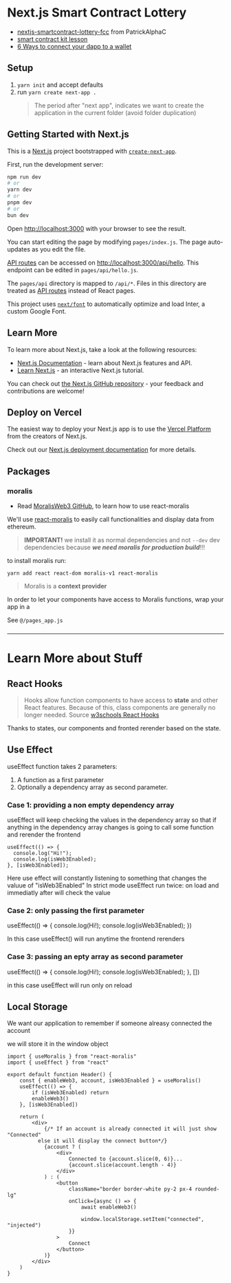 # Next.js Smart Contract Lottery

-   [nextjs-smartcontract-lottery-fcc](https://github.com/PatrickAlphaC/nextjs-smartcontract-lottery-fcc) from PatrickAlphaC
-   [smart contract kit lesson](https://github.com/smartcontractkit/full-blockchain-solidity-course-js?tab=readme-ov-file#lesson-10-nextjs-smart-contract-lottery-full-stack--front-end)
-   [6 Ways to connect your dapp to a wallet](https://www.youtube.com/watch?v=pdsYCkUWrgQ)

## Setup

1. `yarn init` and accept defaults
2. run `yarn create next-app .`
    > The period after "next app", indicates we want to create the application in the current folder (avoid folder duplication)

## Getting Started with Next.js

This is a [Next.js](https://nextjs.org/) project bootstrapped with [`create-next-app`](https://github.com/vercel/next.js/tree/canary/packages/create-next-app).

First, run the development server:

```bash
npm run dev
# or
yarn dev
# or
pnpm dev
# or
bun dev
```

Open [http://localhost:3000](http://localhost:3000) with your browser to see the result.

You can start editing the page by modifying `pages/index.js`. The page auto-updates as you edit the file.

[API routes](https://nextjs.org/docs/api-routes/introduction) can be accessed on [http://localhost:3000/api/hello](http://localhost:3000/api/hello). This endpoint can be edited in `pages/api/hello.js`.

The `pages/api` directory is mapped to `/api/*`. Files in this directory are treated as [API routes](https://nextjs.org/docs/api-routes/introduction) instead of React pages.

This project uses [`next/font`](https://nextjs.org/docs/basic-features/font-optimization) to automatically optimize and load Inter, a custom Google Font.

## Learn More

To learn more about Next.js, take a look at the following resources:

-   [Next.js Documentation](https://nextjs.org/docs) - learn about Next.js features and API.
-   [Learn Next.js](https://nextjs.org/learn) - an interactive Next.js tutorial.

You can check out [the Next.js GitHub repository](https://github.com/vercel/next.js/) - your feedback and contributions are welcome!

## Deploy on Vercel

The easiest way to deploy your Next.js app is to use the [Vercel Platform](https://vercel.com/new?utm_medium=default-template&filter=next.js&utm_source=create-next-app&utm_campaign=create-next-app-readme) from the creators of Next.js.

Check out our [Next.js deployment documentation](https://nextjs.org/docs/deployment) for more details.

## Packages

### moralis

-   Read [MoralisWeb3 GitHub](https://github.com/MoralisWeb3/react-moralis), to learn how to use react-moralis

We'll use [react-moralis](https://www.npmjs.com/package/react-moralis) to easily call functionalities and display data from ethereum.

> **IMPORTANT!** we install it as normal dependencies and not `--dev` dev dependencies because **_we need moralis for production build_**!!!

to install moralis run:

```
yarn add react react-dom moralis-v1 react-moralis
```

> Moralis is a **context provider**

In order to let your components have access to Moralis functions, wrap your app in a <MoralisProvider />

See `@/pages_app.js`

###

---

# Learn More about Stuff

## React Hooks

> Hooks allow function components to have access to **state** and other React features. Because of this, class components are generally no longer needed. Source [w3schools React Hooks](https://www.w3schools.com/react/react_hooks.asp)

Thanks to states, our components and fronted rerender based on the state.

## Use Effect

useEffect function takes 2 parameters:

1. A function as a first parameter
2. Optionally a dependency array as second parameter.

### Case 1: providing a non empty dependency array

useEffect will keep checking the values in the dependency array so that
if anything in the dependency array changes is going to call some function and rerender the frontend

```
useEffect(() => {
  console.log("Hi!");
  console.log(isWeb3Enabled);
}, [isWeb3Enabled]);

```

Here use effect will constantly listening to something that changes the valuue of "isWeb3Enabled"
In strict mode useEffect run twice: on load and immediatly after will check the value

### Case 2: only passing the first parameter

useEffect(() => {
console.log(Hi!);
console.log(isWeb3Enabled);
})

In this case useEffect() will run anytime the frontend rerenders

### Case 3: passing an epty array as second parameter

useEffect(() => {
console.log(Hi!);
console.log(isWeb3Enabled);
}, [])

in this case useEffect will run only on reload

## Local Storage

We want our application to remember if someone alreasy connected the account

we will store it in the window object

```
import { useMoralis } from "react-moralis"
import { useEffect } from "react"

export default function Header() {
    const { enableWeb3, account, isWeb3Enabled } = useMoralis()
    useEffect(() => {
        if (isWeb3Enabled) return
        enableWeb3()
    }, [isWeb3Enabled])

    return (
        <div>
            {/* If an account is already connected it will just show "Connected"
          else it will display the connect button*/}
            {account ? (
                <div>
                    Connected to {account.slice(0, 6)}...
                    {account.slice(account.length - 4)}
                </div>
            ) : (
                <button
                    className="border border-white py-2 px-4 rounded-lg"
                    onClick={async () => {
                        await enableWeb3()

                        window.localStorage.setItem("connected", "injected")
                    }}
                >
                    Connect
                </button>
            )}
        </div>
    )
}
```
